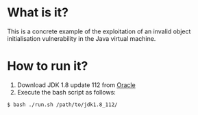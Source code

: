 # What is it?

This is a concrete example of the exploitation of an invalid object initialisation vulnerability in the Java virtual machine.

# How to run it?

1. Download JDK 1.8 update 112 from [Oracle](https://www.oracle.com/technetwork/java/javase/downloads/java-archive-javase8-2177648.html)
2. Execute the bash script as follows:

```bash
$ bash ./run.sh /path/to/jdk1.8_112/
```
